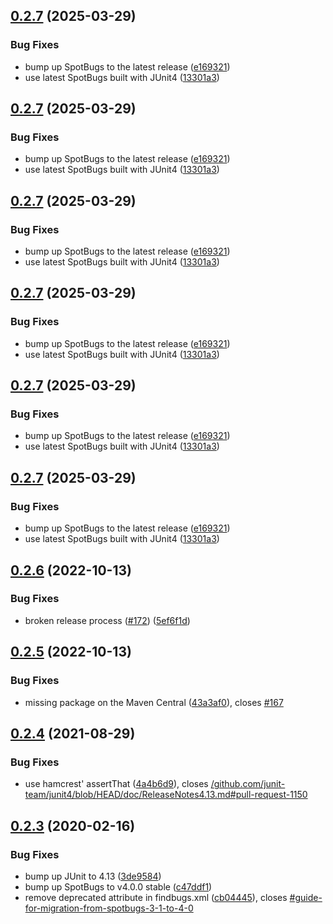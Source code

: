 ## [0.2.7](https://github.com/spotbugs/spotbugs-archetype/compare/0.2.6...0.2.7) (2025-03-29)


### Bug Fixes

* bump up SpotBugs to the latest release ([e169321](https://github.com/spotbugs/spotbugs-archetype/commit/e169321a00a48c7ec184c9173d6bf0762eef7eb1))
* use latest SpotBugs built with JUnit4 ([13301a3](https://github.com/spotbugs/spotbugs-archetype/commit/13301a38143758dc5c7c8ec511d73955f76457d2))

## [0.2.7](https://github.com/spotbugs/spotbugs-archetype/compare/0.2.6...0.2.7) (2025-03-29)


### Bug Fixes

* bump up SpotBugs to the latest release ([e169321](https://github.com/spotbugs/spotbugs-archetype/commit/e169321a00a48c7ec184c9173d6bf0762eef7eb1))
* use latest SpotBugs built with JUnit4 ([13301a3](https://github.com/spotbugs/spotbugs-archetype/commit/13301a38143758dc5c7c8ec511d73955f76457d2))

## [0.2.7](https://github.com/spotbugs/spotbugs-archetype/compare/0.2.6...0.2.7) (2025-03-29)


### Bug Fixes

* bump up SpotBugs to the latest release ([e169321](https://github.com/spotbugs/spotbugs-archetype/commit/e169321a00a48c7ec184c9173d6bf0762eef7eb1))
* use latest SpotBugs built with JUnit4 ([13301a3](https://github.com/spotbugs/spotbugs-archetype/commit/13301a38143758dc5c7c8ec511d73955f76457d2))

## [0.2.7](https://github.com/spotbugs/spotbugs-archetype/compare/0.2.6...0.2.7) (2025-03-29)


### Bug Fixes

* bump up SpotBugs to the latest release ([e169321](https://github.com/spotbugs/spotbugs-archetype/commit/e169321a00a48c7ec184c9173d6bf0762eef7eb1))
* use latest SpotBugs built with JUnit4 ([13301a3](https://github.com/spotbugs/spotbugs-archetype/commit/13301a38143758dc5c7c8ec511d73955f76457d2))

## [0.2.7](https://github.com/spotbugs/spotbugs-archetype/compare/0.2.6...0.2.7) (2025-03-29)


### Bug Fixes

* bump up SpotBugs to the latest release ([e169321](https://github.com/spotbugs/spotbugs-archetype/commit/e169321a00a48c7ec184c9173d6bf0762eef7eb1))
* use latest SpotBugs built with JUnit4 ([13301a3](https://github.com/spotbugs/spotbugs-archetype/commit/13301a38143758dc5c7c8ec511d73955f76457d2))

## [0.2.7](https://github.com/spotbugs/spotbugs-archetype/compare/0.2.6...0.2.7) (2025-03-29)


### Bug Fixes

* bump up SpotBugs to the latest release ([e169321](https://github.com/spotbugs/spotbugs-archetype/commit/e169321a00a48c7ec184c9173d6bf0762eef7eb1))
* use latest SpotBugs built with JUnit4 ([13301a3](https://github.com/spotbugs/spotbugs-archetype/commit/13301a38143758dc5c7c8ec511d73955f76457d2))

## [0.2.6](https://github.com/spotbugs/spotbugs-archetype/compare/0.2.5...0.2.6) (2022-10-13)


### Bug Fixes

* broken release process ([#172](https://github.com/spotbugs/spotbugs-archetype/issues/172)) ([5ef6f1d](https://github.com/spotbugs/spotbugs-archetype/commit/5ef6f1db2ac9f74bba2cb2a4fdde46c7a109fde4))

## [0.2.5](https://github.com/spotbugs/spotbugs-archetype/compare/0.2.4...0.2.5) (2022-10-13)


### Bug Fixes

* missing package on the Maven Central ([43a3af0](https://github.com/spotbugs/spotbugs-archetype/commit/43a3af0c4293086a2ee91d7014b63d3374de73c5)), closes [#167](https://github.com/spotbugs/spotbugs-archetype/issues/167)

## [0.2.4](https://github.com/spotbugs/spotbugs-archetype/compare/0.2.3...0.2.4) (2021-08-29)


### Bug Fixes

* use hamcrest' assertThat ([4a4b6d9](https://github.com/spotbugs/spotbugs-archetype/commit/4a4b6d96961344704d5d291292461bd060d47493)), closes [/github.com/junit-team/junit4/blob/HEAD/doc/ReleaseNotes4.13.md#pull-request-1150](https://github.com//github.com/junit-team/junit4/blob/HEAD/doc/ReleaseNotes4.13.md/issues/pull-request-1150)

## [0.2.3](https://github.com/spotbugs/spotbugs-archetype/compare/0.2.2...0.2.3) (2020-02-16)


### Bug Fixes

* bump up JUnit to 4.13 ([3de9584](https://github.com/spotbugs/spotbugs-archetype/commit/3de9584))
* bump up SpotBugs to v4.0.0 stable ([c47ddf1](https://github.com/spotbugs/spotbugs-archetype/commit/c47ddf1))
* remove deprecated attribute in findbugs.xml ([cb04445](https://github.com/spotbugs/spotbugs-archetype/commit/cb04445)), closes [#guide-for-migration-from-spotbugs-3-1-to-4-0](https://github.com/spotbugs/spotbugs-archetype/issues/guide-for-migration-from-spotbugs-3-1-to-4-0)
